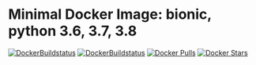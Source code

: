 # Minimal Docker Image: bionic, python 3.6, 3.7, 3.8

[![DockerBuildstatus](https://img.shields.io/docker/cloud/build/khau/bionic_python.svg)](https://hub.docker.com/r/khau/bionic_python/)
[![DockerBuildstatus](https://img.shields.io/docker/cloud/automated/khau/bionic_python.svg)](https://hub.docker.com/r/khau/bionic_python/)
[![Docker Pulls](https://img.shields.io/docker/pulls/khau/bionic_python.svg)](https://hub.docker.com/r/khau/bionic_python.svg)
[![Docker Stars](https://img.shields.io/docker/stars/khau/bionic_python.svg)](https://hub.docker.com/r/khau/bionic_python.svg)
